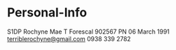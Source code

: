# Personal-Info
S1DP Rochyne Mae T Forescal 902567 PN
06 March 1991
terriblerochyne@gmail.com
0938 339 2782 